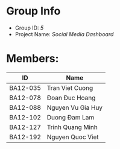 Group Info
==============================
* Group ID: *5*
* Project Name: *Social Media Dashboard*

Members:
==============================
|ID|Name|
|-|-|
|BA12-035|Tran Viet Cuong|
|BA12-078|Đoan Đuc Hoang|
|BA12-088|Nguyen Vu Gia Huy|
|BA12-102|Duong Đam Lam|
|BA12-127|Trinh Quang Minh|
|BA12-192|Nguyen Quoc Viet|